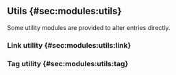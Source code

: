## Utils {#sec:modules:utils}

Some utility modules are provided to alter entries directly.

### Link utility {#sec:modules:utils:link}

### Tag utility {#sec:modules:utils:tag}

